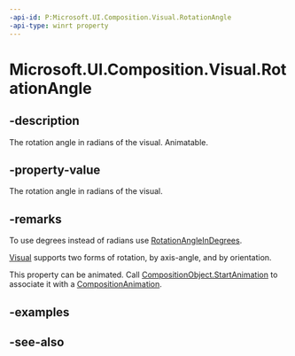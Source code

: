 ```yaml
---
-api-id: P:Microsoft.UI.Composition.Visual.RotationAngle
-api-type: winrt property
---
```


<!-- Property syntax
public float RotationAngle { get;  set; }
-->

# Microsoft.UI.Composition.Visual.RotationAngle

## -description

The rotation angle in radians of the visual. Animatable.

## -property-value
The rotation angle in radians of the visual.

## -remarks

To use degrees instead of radians use [RotationAngleInDegrees](visual_rotationangleindegrees.md).

[Visual](visual.md) supports two forms of rotation, by axis-angle, and by orientation.

This property can be animated. Call [CompositionObject.StartAnimation](compositionobject_startanimation_394405412.md) to associate it with a [CompositionAnimation](/windows/uwp/composition/composition-animation).

## -examples

## -see-also
